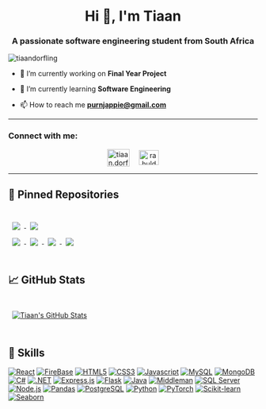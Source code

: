 <h1 align="center">Hi 👋, I'm Tiaan</h1>
<h3 align="center">A passionate software engineering student from South Africa</h3>

<p align="left"> <img src="https://komarev.com/ghpvc/?username=tiaandorfling&label=Profile%20views&color=0e75b6&style=flat" alt="tiaandorfling" /> </p>

- 🔭 I’m currently working on **Final Year Project**

- 🌱 I’m currently learning **Software Engineering**

- 📫 How to reach me **purnjappie@gmail.com**

---

### Connect with me:
<p align="center">
<a href="https://instagram.com/tiaan.dorflingg" target="blank"><img align="center" src="https://raw.githubusercontent.com/rahuldkjain/github-profile-readme-generator/master/src/images/icons/Social/instagram.svg" alt="tiaan.dorflingg" height="35" width="45" /></a> &nbsp; &nbsp;
<a href="https://www.linkedin.com/in/tiaan-dorfling-1313432bb" target="blank"><img align="center" src="https://cdn.jsdelivr.net/npm/simple-icons@3.0.1/icons/linkedin.svg" alt="rahuldkjain" height="30" width="40" /></a>

</p>


---
## 📌 Pinned Repositories

<br>

<a href="https://github.com/Thian0509/MnR_Finals_Team3">
  <img align="center" style="margin:0.5rem" src="https://github-readme-stats.vercel.app/api/pin/?username=Thian0509&repo=MnR_Finals_Team3&title_color=ffffff&text_color=c9cacc&icon_color=4AB197&bg_color=1A2B34" />
</a>

<a href="https://github.com/Thian0509/Monkey-RiverTeam11">
  <img align="center" style="margin:0.5rem" src="https://github-readme-stats.vercel.app/api/pin/?username=Thian0509&repo=Monkey-RiverTeam11&title_color=ffffff&text_color=c9cacc&icon_color=4AB197&bg_color=1A2B34" />
</a>

<br>

<a href="https://github.com/Gras-sie/ML-Credit-Risk-Assessment">
  <img align="center" style="margin:0.5rem" src="https://github-readme-stats.vercel.app/api/pin/?username=Gras-sie&repo=ML-Credit-Risk-Assessment&title_color=ffffff&text_color=c9cacc&icon_color=4AB197&bg_color=1A2B34" />
</a>

<a href="https://github.com/KGS577999/Community-Portal">
  <img align="center" style="margin:0.5rem" src="https://github-readme-stats.vercel.app/api/pin/?username=KGS577999&repo=Community-Portal&title_color=ffffff&text_color=c9cacc&icon_color=4AB197&bg_color=1A2B34" />
</a>

<a href="https://github.com/TiaanDorfling/Java_Desktop_App">
  <img align="center" style="margin:0.5rem" src="https://github-readme-stats.vercel.app/api/pin/?username=TiaanDorfling&repo=Java_Desktop_App&title_color=ffffff&text_color=c9cacc&icon_color=4AB197&bg_color=1A2B34" />
</a>

<a href="https://github.com/Marth1nus/LPR381-Project">
  <img align="center" style="margin:0.5rem" src="https://github-readme-stats.vercel.app/api/pin/?username=Marth1nus&repo=LPR381-Project&title_color=ffffff&text_color=c9cacc&icon_color=4AB197&bg_color=1A2B34" />
</a>

<br>
<br>

## &#x1f4c8; GitHub Stats

<br>

<a href="https://github.com/TiaanDorfling">
  <img align="center" style="margin:0.5rem" src="https://github-readme-stats.vercel.app/api?username=TiaanDorfling&show_icons=true&line_height=27&count_private=true&title_color=ffffff&text_color=c9cacc&icon_color=4AB097&bg_color=1A2B34" alt="Tiaan's GitHub Stats" />
</a>

<br>
<br>

## 💼 Skills

[![React](https://img.shields.io/badge/React-001440?style=for-the-badge&logo=react&logoColor=#61DAFB)](https://www.php.net/docs.php)
[![FireBase](https://img.shields.io/badge/firebase-DD2C00?style=for-the-badge&logo=firebase&logoColor=#DD2C00)](https://www.php.net/docs.php)
[![HTML5](https://img.shields.io/badge/HTML-e34c26?style=for-the-badge&logo=html5&logoColor=white)](https://html.spec.whatwg.org/multipage/)
[![CSS3](https://img.shields.io/badge/CSS-563d7c?style=for-the-badge&logo=css3&logoColor=white)](https://developer.mozilla.org/en-US/docs/Web/CSS)
[![Javascript](https://img.shields.io/badge/Javascript-323330?style=for-the-badge&logo=javascript&logoColor=F7DF1E)](https://w)
[![MySQL](https://img.shields.io/badge/MYSQL-5B5B5B?style=for-the-badge&logo=mysql&logoColor=white)](https://www.mysql.com/)
[![MongoDB](https://img.shields.io/badge/mongodb-ffffff?style=for-the-badge&logo=mongodb&logoColor=#47A248)](https://www.mongodb.com/)
[![C#](https://img.shields.io/badge/C%23-239120?style=for-the-badge&logo=c-sharp&logoColor=white)](https://www.w3schools.com/cs/)
[![.NET](https://img.shields.io/badge/.NET-512BD4?style=for-the-badge&logo=dotnet&logoColor=white)](https://dotnet.microsoft.com/)
[![Express.js](https://img.shields.io/badge/Express.js-000000?style=for-the-badge&logo=express&logoColor=white)](https://expressjs.com/)
[![Flask](https://img.shields.io/badge/Flask-000000?style=for-the-badge&logo=flask&logoColor=white)](https://flask.palletsprojects.com/)
[![Java](https://img.shields.io/badge/Java-007396?style=for-the-badge&logo=java&logoColor=white)](https://www.java.com)
[![Middleman](https://img.shields.io/badge/Middleman-E35930?style=for-the-badge&logo=middleman&logoColor=white)](https://middlemanapp.com/)
[![SQL Server](https://img.shields.io/badge/SQL_Server-CC2927?style=for-the-badge&logo=microsoft-sql-server&logoColor=white)](https://www.microsoft.com/en-us/sql-server)
[![Node.js](https://img.shields.io/badge/Node.js-339933?style=for-the-badge&logo=node.js&logoColor=white)](https://nodejs.org)
[![Pandas](https://img.shields.io/badge/Pandas-150458?style=for-the-badge&logo=pandas&logoColor=white)](https://pandas.pydata.org/)
[![PostgreSQL](https://img.shields.io/badge/PostgreSQL-336791?style=for-the-badge&logo=postgresql&logoColor=white)](https://www.postgresql.org)
[![Python](https://img.shields.io/badge/Python-3776AB?style=for-the-badge&logo=python&logoColor=white)](https://www.python.org)
[![PyTorch](https://img.shields.io/badge/PyTorch-EE4C2C?style=for-the-badge&logo=pytorch&logoColor=white)](https://pytorch.org/)
[![Scikit-learn](https://img.shields.io/badge/Scikit--learn-F7931E?style=for-the-badge&logo=scikit-learn&logoColor=white)](https://scikit-learn.org/)
[![Seaborn](https://img.shields.io/badge/Seaborn-3B75AF?style=for-the-badge&logo=seaborn&logoColor=white)](https://seaborn.pydata.org/)

